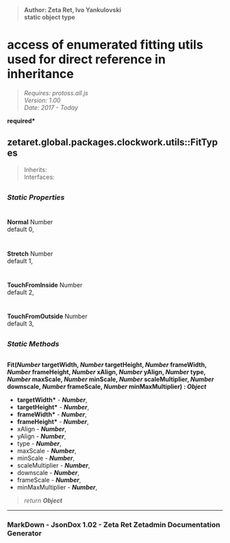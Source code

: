 > __Author: Zeta Ret, Ivo Yankulovski__  
> __static object type__  
# access of enumerated fitting utils used for direct reference in inheritance  
> *Requires: protoss.all.js*  
> *Version: 1.00*  
> *Date: 2017 - Today*  

__required*__

## zetaret.global.packages.clockwork.utils::FitTypes  
> Inherits:   
> Interfaces:   


##  
### *Static Properties*  

#  
__Normal__ Number  
default 0,   

#  
__Stretch__ Number  
default 1,   

#  
__TouchFromInside__ Number  
default 2,   

#  
__TouchFromOutside__ Number  
default 3,   

##  
### *Static Methods*  

##  
__Fit(*Number* targetWidth, *Number* targetHeight, *Number* frameWidth, *Number* frameHeight, *Number* xAlign, *Number* yAlign, *Number* type, *Number* maxScale, *Number* minScale, *Number* scaleMultiplier, *Number* downscale, *Number* frameScale, *Number* minMaxMultiplier) : *Object*__  
  
- __targetWidth*__ - __*Number*__,   
- __targetHeight*__ - __*Number*__,   
- __frameWidth*__ - __*Number*__,   
- __frameHeight*__ - __*Number*__,   
- xAlign - __*Number*__,   
- yAlign - __*Number*__,   
- type - __*Number*__,   
- maxScale - __*Number*__,   
- minScale - __*Number*__,   
- scaleMultiplier - __*Number*__,   
- downscale - __*Number*__,   
- frameScale - __*Number*__,   
- minMaxMultiplier - __*Number*__,   
> *return __Object__*  

---  
### MarkDown - JsonDox 1.02 - Zeta Ret Zetadmin Documentation Generator
